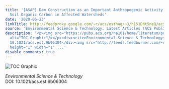 ```yaml
---
title: '[ASAP] Dam Construction as an Important Anthropogenic Activity Disturbing
  Soil Organic Carbon in Affected Watersheds'
date: '2020-06-23'
linkTitle: http://feedproxy.google.com/~r/acs/esthag/~3/h151Dht5neQ/acs.est.9b06304
source: 'Environmental Science & Technology: Latest Articles (ACS Publications)'
description: '<p><img src="https://pubs.acs.org/na101/home/literatum/publisher/achs/journals/content/esthag/0/esthag.ahead-of-print/acs.est.9b06304/20200623/images/medium/es9b06304_0007.gif"
  alt="TOC Graphic"/></p><div><cite>Environmental Science & Technology</cite></div><div>DOI:
  10.1021/acs.est.9b06304</div><img src="http://feeds.feedburner.com/~r/acs/esthag/~4/h151Dht5neQ"
  height="1" width="1" ...'
disable_comments: true
---
```

<p><img src="https://pubs.acs.org/na101/home/literatum/publisher/achs/journals/content/esthag/0/esthag.ahead-of-print/acs.est.9b06304/20200623/images/medium/es9b06304_0007.gif" alt="TOC Graphic"/></p><div><cite>Environmental Science & Technology</cite></div><div>DOI: 10.1021/acs.est.9b06304</div><img src="http://feeds.feedburner.com/~r/acs/esthag/~4/h151Dht5neQ" height="1" width="1" ...